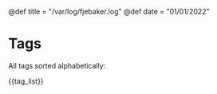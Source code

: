 @def title = "/var/log/fjebaker.log"
@def date = "01/01/2022"

# Tags

All tags sorted alphabetically:

{{tag_list}}